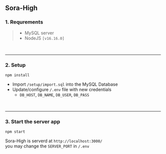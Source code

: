## Sora-High

### 1. Requrements

> -   MySQL server
> -   NodeJS `[v16.16.0]`

<br>

---

### 2. Setup

```shell
npm install
```

-   Import `/setup/import.sql` into the MySQL Database
-   Update/configure `/.env` file with new credentials
    -   `DB_HOST`, `DB_NAME`, `DB_USER`, `DB_PASS`

<br>

---

### 3. Start the server app

```shell
npm start
```

Sora-High is serverd at `http://localhost:3000/`  
you may change the `SERVER_PORT` in `/.env`
